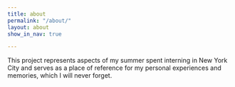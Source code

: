 ```yaml
---
title: about
permalink: "/about/"
layout: about
show_in_nav: true

---
```

This project represents aspects of my summer spent interning in New York City and serves as a place of reference for my personal experiences and memories, which I will never forget.

